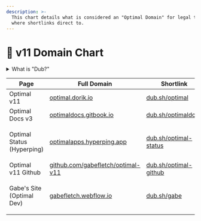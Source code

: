 ```yaml
---
description: >-
  This chart details what is considered an "Optimal Domain" for legal terms, and
  where shortlinks direct to.
---
```


# 🔗 v11 Domain Chart

<details>

<summary>What is "Dub?"</summary>

Dub is an open-source link shortener designed by Steven Tey as a powerful alternative to other shorteners like Bitly. The Optimal project utilizes Dub to ensure users are redirected to the correct page should any target domain changes occur. [See Dub on Github](https://github.com/steven-tey/dub#readme).

</details>

| Page                                 | Full Domain                                                                    | Shortlink                                              |
| ------------------------------------ | ------------------------------------------------------------------------------ | ------------------------------------------------------ |
| Optimal v11                          | [optimal.dorik.io](https://optimal.dorik.io)                                   | [dub.sh/optimal](https://dub.sh/optimal)               |
| Optimal Docs v3                      | [optimaldocs.gitbook.io](https://optimaldocs.gitbook.io)                       | [dub.sh/optimaldocs](https://dub.sh/optimaldocs)       |
| <p>Optimal Status<br>(Hyperping)</p> | [optimalapps.hyperping.app](https://optimalapps.hyperping.app)                 | [dub.sh/optimal-status](https://dub.sh/optimal-status) |
| Optimal v11 Github                   | [github.com/gabefletch/optimal-v11](https://github.com/gabefletch/optimal-v11) | [dub.sh/optimal-github](https://dub.sh/optimal-github) |
| <p>Gabe's Site<br>(Optimal Dev)</p>  | [gabefletch.webflow.io](https://gabefletch.webflow.io)                         | [dub.sh/gabe](https://dub.sh/gabe)                     |

